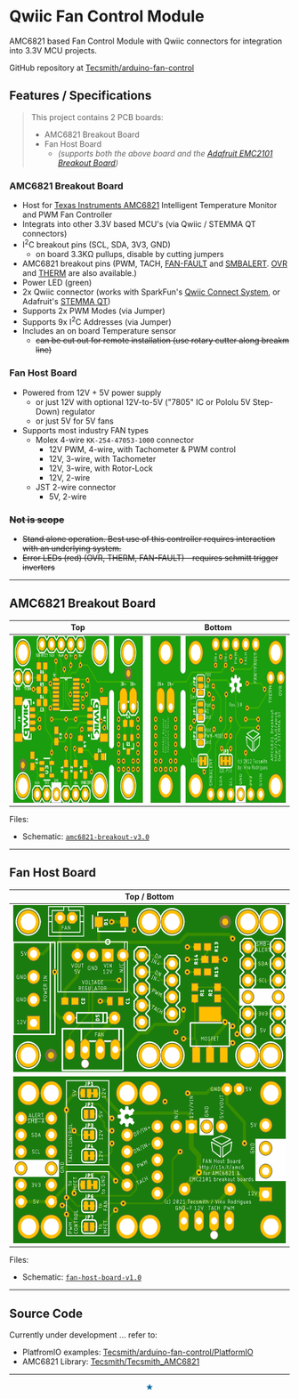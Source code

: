 # Qwiic Fan Control Module


AMC6821 based Fan Control Module with Qwiic connectors for integration into 3.3V MCU projects.

GitHub repository at [Tecsmith/arduino-fan-control](https://github.com/Tecsmith/arduino-fan-control)

## Features / Specifications

> This project contains 2 PCB boards:
> * AMC6821 Breakout Board
> * Fan Host Board
>   * *(supports both the above board and the [Adafruit EMC2101 Breakout Board](https://www.adafruit.com/product/4808))*


### AMC6821 Breakout Board

- Host for [Texas Instruments AMC6821](https://www.ti.com/lit/gpn/amc6821) Intelligent Temperature Monitor and PWM Fan Controller
- Integrats into other 3.3V based MCU's (via Qwiic / STEMMA QT connectors) 
- I<sup>2</sup>C breakout pins (SCL, SDA, 3V3, GND)
  * on board 3.3KΩ pullups, disable by cutting jumpers
- AMC6821 breakout pins (PWM, TACH, <u>FAN-FAULT</u> and <u>SMBALERT</u>. <u>OVR</u> and <u>THERM</u> are also available.)
- Power LED (green)
- 2x Qwiic connector (works with SparkFun's [Qwiic Connect System](https://www.sparkfun.com/qwiic), or Adafruit's [STEMMA QT](https://www.adafruit.com/?q=stemma+qt))
- Supports 2x PWM Modes (via Jumper)
- Supports 9x I<sup>2</sup>C Addresses (via Jumper)
- Includes an on board Temperature sensor
  * <s>can be cut out for remote installation (use rotary cutter along breakm line)</s>

### Fan Host Board

- Powered from 12V + 5V power supply
  * or just 12V with optional 12V-to-5V ("7805" IC or Pololu 5V Step-Down) regulator
  * or just 5V for 5V fans
- Supports most industry FAN types
  - Molex 4-wire `KK-254-47053-1000` connector
    * 12V PWM, 4-wire, with Tachometer & PWM control
    * 12V, 3-wire, with Tachometer
    * 12V, 3-wire, with Rotor-Lock
    * 12V, 2-wire
  - JST 2-wire connector
    * 5V, 2-wire

### <s>Not is scope</s>

- <s>Stand alone operation. Best use of this controller requires interaction with an underlying system.</s>
- <s>Error LEDs (red) (OVR, THERM, FAN-FAULT) - requires schmitt trigger inverters</s>


----------

## AMC6821 Breakout Board


| Top | Bottom |
|:---:|:------:|
| <img src="img/amc6-bo-t.png" height="300" width="405"> | <img src="img/amc6-bo-b.png" height="300" width="405"> |

Files:
* Schematic: [`amc6821-breakout-v3.0`](amc6821-breakout-v3.0.pdf)


----------

## Fan Host Board

| Top / Bottom |
|:---:|
| <img src="img/fanctrl-t.png" height="300" width="540"> |
| <img src="img/fanctrl-b.png" height="300" width="540"> |

Files:
* Schematic: [`fan-host-board-v1.0`](fan-host-board-v1.0.pdf)


----------

## Source Code

Currently under development ... refer to:

* PlatfromIO examples: [Tecsmith/arduino-fan-control/PlatformIO](https://github.com/Tecsmith/arduino-fan-control/tree/master/PlatformIO)
* AMC6821 Library: [Tecsmith/Tecsmith_AMC6821](https://github.com/Tecsmith/Tecsmith_AMC6821)


----------
<p align="center" style="color:#069">★</p>
